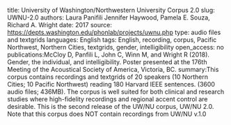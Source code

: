title: University of Washington/Northwestern University Corpus 2.0
slug: UWNU-2.0
authors: Laura Panifili Jennifer Haywood, Pamela E. Souza, Richard A. Wright
date: 2017
source: https://depts.washington.edu/phonlab/projects/uwnu.php
type: audio files and textgrids
languages: English
tags: English, recording, corpus, Pacific Northwest, Northern Cities, textgrids, gender, intelligibility
open_access: no 
publications:McCloy D, Panfili L, John C, Winn M, and Wright R (2018). Gender, the individual, and intelligibility. Poster presented at the 176th Meeting of the Acoustical Society of America, Victoria, BC. 
summary:This corpus contains recordings and textgrids of 20 speakers (10 Northern Cities; 10 Pacific Northwest) reading 180 Harvard IEEE sentences. (3600 audio files; 436MB). The corpus is well suited for both clinical and research studies where high-fidelity recordings and regional accent control are desirable. This is the second release of the UW/NU corpus, UW/NU 2.0. Note that this corpus does NOT contain recordings from UW/NU v.1.0
